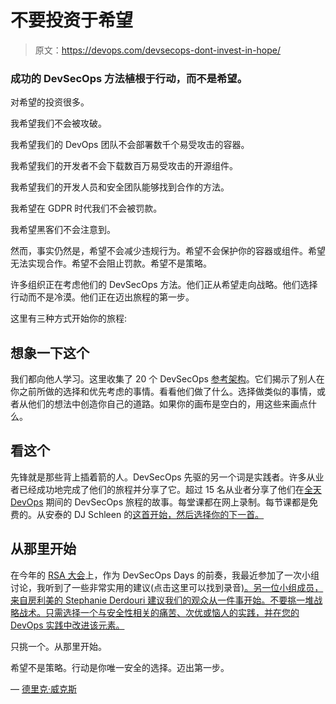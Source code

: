 # 不要投资于希望

> 原文：<https://devops.com/devsecops-dont-invest-in-hope/>

### 成功的 DevSecOps 方法植根于行动，而不是希望。

对希望的投资很多。

我希望我们不会被攻破。

我希望我们的 DevOps 团队不会部署数千个易受攻击的容器。

我希望我们的开发者不会下载数百万易受攻击的开源组件。

我希望我们的开发人员和安全团队能够找到合作的方法。

我希望在 GDPR 时代我们不会被罚款。

我希望黑客们不会注意到。

然而，事实仍然是，希望不会减少违规行为。希望不会保护你的容器或组件。希望无法实现合作。希望不会阻止罚款。希望不是策略。

许多组织正在考虑他们的 DevSecOps 方法。他们正从希望走向战略。他们选择行动而不是冷漠。他们正在迈出旅程的第一步。

这里有三种方式开始你的旅程:

## **想象一下这个**

我们都向他人学习。这里收集了 20 个 DevSecOps [参考架构](https://www.linkedin.com/pulse/devsecops-pictures-derek-e-weeks/)。它们揭示了别人在你之前所做的选择和优先考虑的事情。看看他们做了什么。选择做类似的事情，或者从他们的想法中创造你自己的道路。如果你的画布是空白的，用这些来画点什么。

## **看这个**

先锋就是那些背上插着箭的人。DevSecOps 先驱的另一个词是实践者。许多从业者已经成功地完成了他们的旅程并分享了它。超过 15 名从业者分享了他们在[全天 DevOps](https://www.alldaydevops.com/?__hstc=31049440.e9fd034d652f4ba995fdbbc43f7ead80.1490111084079.1521289797239.1521560281998.71&__hssc=31049440.1.1521560281998&__hsfp=633398250) 期间的 DevSecOps 旅程的故事。每堂课都在网上录制。每节课都是免费的。从安泰的 DJ Schleen 的[这首开始，然后选择你的下一首。](https://youtu.be/qjvT_-78fsc)

## **从那里开始**

在今年的 [RSA 大会](https://www.rsaconference.com/events/us18)上，作为 DevSecOps Days 的前奏，我最近参加了一次小组讨论，我听到了一些非常实用的建议(点击这里可以找到录音[)。另一位小组成员，来自房利美的 Stephanie Derdouri 建议我们的观众从一件事开始。不要挑一堆战略战术。只需选择一个与安全性相关的痛苦、次优或恼人的实践，并在您的 DevOps 实践中改进该元素。](https://www.rsaconference.com/videos/virtual-session-devsecops-whose-job-is-it-anyway)

只挑一个。从那里开始。

希望不是策略。行动是你唯一安全的选择。迈出第一步。

— [德里克·威克斯](https://devops.com/author/derek-e-weeks/)
